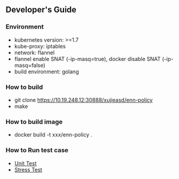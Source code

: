 ## Developer's Guide

### Environment

* kubernetes version: >=1.7
* kube-proxy: iptables
* network: flannel
* flannel enable SNAT (-ip-masq=true), docker disable SNAT (-ip-masq=false)
* build environment: golang

### How to build

* git clone https://10.19.248.12:30888/xujieasd/enn-policy
* make

### How to build image

* docker build -t xxx/enn-policy .

### How to Run test case

- [Unit Test](../test/unit_test/ReadMe.md)
- [Stress Test](../test/pressure_test/README.md)